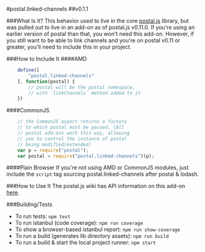 #postal.linked-channels
##v0.1.1

###What Is It?
This behavior used to live in the core [postal.js]() library, but was pulled out to live in an add-on as of postal.js v0.11.0. If you're using an earlier version of postal than that, you won't need this add-on. However, if you still want to be able to link channels and you're on postal v0.11 or greater, you'll need to include this in your project.

###How to Include It
####AMD
```javascript
	define([
		"postal.linked-channels"
	], function(postal) {
		// postal will be the postal namespace,
		// with `linkChannels` method added to it
	})
```

####CommonJS
```javascript
	// the CommonJS export returns a factory
	// to which postal must be passed. (All
	// postal add-ons work this way, allowing
	// you to control the instance of postal
	// being modified/extended)
	var p = require("postal");
	var postal = require("postal.linked-channels")(p);
```

####Plain Browser
If you're not using AMD or CommonJS modules, just include the `script` tag sourcing postal.linked-channels after postal & lodash.

###How to Use It
The postal.js wiki has API information on this add-on [here](https://github.com/postaljs/postal.js/wiki/postal.linkChannels).

###Building/Tests

* To run tests: `npm test`
* To run istanbul (code coverage): `npm run coverage`
* To show a browser-based istanbul report: `npm run show-coverage`
* To run a build (generates lib directory assets): `npm run build`
* To run a build & start the local project runner: `npm start`

